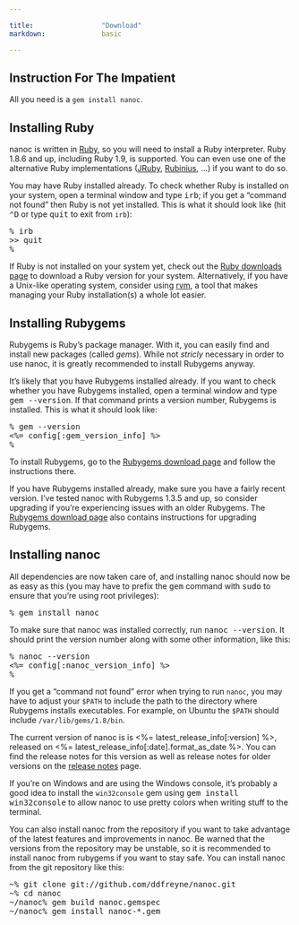 ```yaml
---

title:                 "Download"
markdown:              basic

---
```


Instruction For The Impatient
-----------------------------

All you need is a `gem install nanoc`.

Installing Ruby
---------------

nanoc is written in [Ruby](http://ruby-lang.org/), so you will need to install a Ruby interpreter. Ruby 1.8.6 and up, including Ruby 1.9, is supported. You can even use one of the alternative Ruby implementations ([JRuby](http://jruby.org/), [Rubinius](http://rubini.us/), …) if you want to do so.

You may have Ruby installed already. To check whether Ruby is installed on your system, open a terminal window and type <kbd>irb</kbd>; if you get a “command not found” then Ruby is not yet installed. This is what it should look like (hit <kbd>⌃D</kbd> or type <kbd>quit</kbd> to exit from `irb`):

<pre title="Checking whether Ruby is installed"><span class="prompt">%</span> <kbd>irb</kbd>
>> <kbd>quit</kbd>
<span class="prompt">%</span> </pre>

If Ruby is not installed on your system yet, check out the [Ruby downloads page](http://www.ruby-lang.org/en/downloads/) to download a Ruby version for your system. Alternatively, if you have a Unix-like operating system, consider using [rvm](http://rvm.beginrescueend.com/), a tool that makes managing your Ruby installation(s) a whole lot easier.

Installing Rubygems
-------------------

Rubygems is Ruby’s package manager. With it, you can easily find and install new packages (called _gems_). While not _stricly_ necessary in order to use nanoc, it is greatly recommended to install Rubygems anyway.

It’s likely that you have Rubygems installed already. If you want to check whether you have Rubygems installed, open a terminal window and type <kbd>gem --version</kbd>. If that command prints a version number, Rubygems is installed. This is what it should look like:

<pre title="Checking whether Rubygems is installed"><span class="prompt">%</span> <kbd>gem --version</kbd>
<%= config[:gem_version_info] %>
<span class="prompt">%</span> </pre>

To install Rubygems, go to the [Rubygems download page](http://rubygems.org/pages/download) and follow the instructions there.

If you have Rubygems installed already, make sure you have a fairly recent version. I’ve tested nanoc with Rubygems 1.3.5 and up, so consider upgrading if you’re experiencing issues with an older Rubygems. The [Rubygems download page](http://rubygems.org/pages/download) also contains instructions for upgrading Rubygems.

Installing nanoc
----------------

All dependencies are now taken care of, and installing nanoc should now be as easy as this (you may have to prefix the <kbd>gem</kbd> command with <kbd>sudo</kbd> to ensure that you’re using root privileges):

<pre title="Installing nanoc"><span class="prompt">%</span> <kbd>gem install nanoc</kbd></pre>

To make sure that nanoc was installed correctly, run <kbd>nanoc --version</kbd>. It should print the version number along with some other information, like this:

<pre title="Checking whether nanoc is correctly installed"><span class="prompt">%</span> <kbd>nanoc --version</kbd>
<%= config[:nanoc_version_info] %>
<span class="prompt">%</span> </pre>

If you get a “command not found” error when trying to run `nanoc`, you may have to adjust your `$PATH` to include the path to the directory where Rubygems installs executables. For example, on Ubuntu the `$PATH` should include `/var/lib/gems/1.8/bin`.

The current version of nanoc is is <%= latest_release_info[:version] %>, released on <%= latest_release_info[:date].format_as_date %>. You can find the release notes for this version as well as release notes for older versions on the [release notes](/release-notes/) page.

If you’re on Windows and are using the Windows console, it’s probably a good idea to install the `win32console` gem using <kbd>gem install win32console</kbd> to allow nanoc to use pretty colors when writing stuff to the terminal.

You can also install nanoc from the repository if you want to take advantage of the latest features and improvements in nanoc. Be warned that the versions from the repository may be unstable, so it is recommended to install nanoc from rubygems if you want to stay safe. You can install nanoc from the git repository like this:

<pre title="Installing nanoc from the git repository"><span class="prompt">~%</span> <kbd>git clone git://github.com/ddfreyne/nanoc.git</kbd>
<span class="prompt">~%</span> <kbd>cd nanoc</kbd>
<span class="prompt">~/nanoc%</span> <kbd>gem build nanoc.gemspec</kbd>
<span class="prompt">~/nanoc%</span> <kbd>gem install nanoc-*.gem</kbd></pre>
